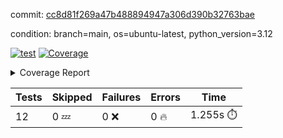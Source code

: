 commit: [cc8d81f269a47b488894947a306d390b32763bae](https://github.com/rcmdnk/inherit-docstring/tree/cc8d81f269a47b488894947a306d390b32763bae)

condition: branch=main, os=ubuntu-latest, python_version=3.12

[![test](https://github.com/rcmdnk/inherit-docstring/actions/workflows/test.yml/badge.svg)](https://github.com/rcmdnk/inherit-docstring/actions/runs/8425559267)
<a href="https://github.com/rcmdnk/inherit-docstring/blob/cc8d81f269a47b488894947a306d390b32763bae/README.md"><img alt="Coverage" src="https://img.shields.io/badge/Coverage-100%25-brightgreen.svg" /></a><details><summary>Coverage Report </summary><table><tr><th>File</th><th>Stmts</th><th>Miss</th><th>Cover</th></tr><tbody><tr><td><b>TOTAL</b></td><td><b>114</b></td><td><b>0</b></td><td><b>100%</b></td></tr></tbody></table></details>

| Tests | Skipped | Failures | Errors | Time |
| ----- | ------- | -------- | -------- | ------------------ |
| 12 | 0 :zzz: | 0 :x: | 0 :fire: | 1.255s :stopwatch: |

